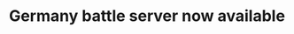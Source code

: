 ---
layout: post
title: "Germany battle server now available"
image: /assets/blog/introducing-blog.png
permalink: /blog/germany-server-available
type: blog
preview-text: | 
  A new battle server located in Germany is now available!

  The IP for this germany server is germany.legacyminigames.xyz
main-text: | 
  A new battle server located in Germany is now available!

  The IP for this germany server is **germany.legacyminigames.xyz**

  ### Massive thanks for [strich3](https://github.com/strich3) for providing the server hosting!

  If you have connection issues with the main US server, this server located in Germany might be for you.

  There are 2 ways to connect:
  
  1. Joining the server address **germany.legacyminigames.xyz** (Recommended!)

  2. using /server battle_germany from the US server

  **Note:** using /server will not address ping related problems! Only use this if connecting directly proves to be too unstable.

  If you have issues connecting to the US servers, using /server from the Germany server might improve connection stability
markdown: true
---